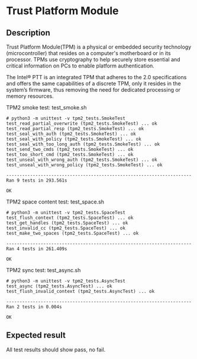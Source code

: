 # Trust Platform Module

## Description
Trust Platform Module(TPM) is a physical or embedded security technology
(microcontroller) that resides on a computer's motherboard or in its processor.
TPMs use cryptography to help securely store essential and critical information
on PCs to enable platform authentication.

The Intel® PTT is an integrated TPM that adheres to the 2.0 specifications
and offers the same capabilities of a discrete TPM, only it resides in the
system’s firmware, thus removing the need for dedicated processing or memory
resources.

TPM2 smoke test: test_smoke.sh
```
# python3 -m unittest -v tpm2_tests.SmokeTest
test_read_partial_overwrite (tpm2_tests.SmokeTest) ... ok
test_read_partial_resp (tpm2_tests.SmokeTest) ... ok
test_seal_with_auth (tpm2_tests.SmokeTest) ... ok
test_seal_with_policy (tpm2_tests.SmokeTest) ... ok
test_seal_with_too_long_auth (tpm2_tests.SmokeTest) ... ok
test_send_two_cmds (tpm2_tests.SmokeTest) ... ok
test_too_short_cmd (tpm2_tests.SmokeTest) ... ok
test_unseal_with_wrong_auth (tpm2_tests.SmokeTest) ... ok
test_unseal_with_wrong_policy (tpm2_tests.SmokeTest) ... ok

----------------------------------------------------------------------
Ran 9 tests in 293.561s

OK
```

TPM2 space content test: test_space.sh
```
# python3 -m unittest -v tpm2_tests.SpaceTest
test_flush_context (tpm2_tests.SpaceTest) ... ok
test_get_handles (tpm2_tests.SpaceTest) ... ok
test_invalid_cc (tpm2_tests.SpaceTest) ... ok
test_make_two_spaces (tpm2_tests.SpaceTest) ... ok

----------------------------------------------------------------------
Ran 4 tests in 261.409s

OK
```


TPM2 sync test: test_async.sh
```
# python3 -m unittest -v tpm2_tests.AsyncTest
test_async (tpm2_tests.AsyncTest) ... ok
test_flush_invalid_context (tpm2_tests.AsyncTest) ... ok

----------------------------------------------------------------------
Ran 2 tests in 0.004s

OK
```

## Expected result
All test results should show pass, no fail.
